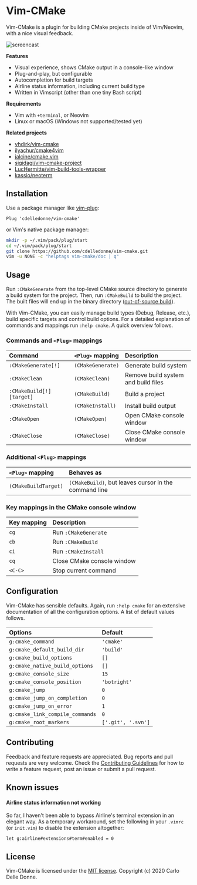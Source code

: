 # Vim-CMake

Vim-CMake is a plugin for building CMake projects inside of Vim/Neovim, with a
nice visual feedback.

![screencast][screencast]

**Features**

* Visual experience, shows CMake output in a console-like window
* Plug-and-play, but configurable
* Autocompletion for build targets
* Airline status information, including current build type
* Written in Vimscript (other than one tiny Bash script)

**Requirements**

* Vim with `+terminal`, or Neovim
* Linux or macOS (Windows not supported/tested yet)

**Related projects**

* [vhdirk/vim-cmake][vim-cmake]
* [ilyachur/cmake4vim][cmake4vim]
* [jalcine/cmake.vim][cmake.vim]
* [sigidagi/vim-cmake-project][vim-cmake-project]
* [LucHermitte/vim-build-tools-wrapper][LucHermitte/vim-build-tools-wrapper]
* [kassio/neoterm][neoterm]

<!--=========================================================================-->

## Installation

Use a package manager like [vim-plug][vim-plug]:

```vim
Plug 'cdelledonne/vim-cmake'
```

or Vim's native package manager:

```sh
mkdir -p ~/.vim/pack/plug/start
cd ~/.vim/pack/plug/start
git clone https://github.com/cdelledonne/vim-cmake.git
vim -u NONE -c "helptags vim-cmake/doc | q"
```

<!--=========================================================================-->

## Usage

Run `:CMakeGenerate` from the top-level CMake source directory to generate a
build system for the project.  Then, run `:CMakeBuild` to build the project. The
built files will end up in the binary directory ([out-of-source build][oos]).

With Vim-CMake, you can easily manage build types (Debug, Release, etc.), build
specific targets and control build options.  For a detailed explanation of
commands and mappings run `:help cmake`.  A quick overview follows.

### Commands and `<Plug>` mappings

| Command                   | `<Plug>` mapping  | Description                         |
|:--------------------------|:------------------|:------------------------------------|
| `:CMakeGenerate[!]`       | `(CMakeGenerate)` | Generate build system               |
| `:CMakeClean`             | `(CMakeClean)`    | Remove build system and build files |
| `:CMakeBuild[!] [target]` | `(CMakeBuild)`    | Build a project                     |
| `:CMakeInstall`           | `(CMakeInstall)`  | Install build output                |
| `:CMakeOpen`              | `(CMakeOpen)`     | Open CMake console window           |
| `:CMakeClose`             | `(CMakeClose)`    | Close CMake console window          |

### Additional `<Plug>` mappings

| `<Plug>` mapping     | Behaves as                                            |
|:---------------------|:------------------------------------------------------|
| `(CMakeBuildTarget)` | `(CMakeBuild)`, but leaves cursor in the command line |

### Key mappings in the CMake console window

| Key mapping | Description                |
|:------------|:---------------------------|
| `cg`        | Run `:CMakeGenerate`       |
| `cb`        | Run `:CMakeBuild`          |
| `ci`        | Run `:CMakeInstall`        |
| `cq`        | Close CMake console window |
| `<C-C>`     | Stop current command       |

<!--=========================================================================-->

## Configuration

Vim-CMake has sensible defaults. Again, run `:help cmake` for an extensive
documentation of all the configuration options.  A list of default values
follows.

| Options                         | Default            |
|:--------------------------------|:-------------------|
| `g:cmake_command`               | `'cmake'`          |
| `g:cmake_default_build_dir`     | `'build'`          |
| `g:cmake_build_options`         | `[]`               |
| `g:cmake_native_build_options`  | `[]`               |
| `g:cmake_console_size`          | `15`               |
| `g:cmake_console_position`      | `'botright'`       |
| `g:cmake_jump`                  | `0`                |
| `g:cmake_jump_on_completion`    | `0`                |
| `g:cmake_jump_on_error`         | `1`                |
| `g:cmake_link_compile_commands` | `0`                |
| `g:cmake_root_markers`          | `['.git', '.svn']` |

<!--=========================================================================-->

## Contributing

Feedback and feature requests are appreciated.  Bug reports and pull requests
are very welcome.  Check the [Contributing Guidelines][contributing] for how to
write a feature request, post an issue or submit a pull request.

<!--=========================================================================-->

## Known issues

#### Airline status information not working

So far, I haven't been able to bypass Airline's terminal extension in an elegant
way.  As a temporary workaround, set the following in your `.vimrc` (or
`init.vim`) to disable the extension altogether:
```vim
let g:airline#extensions#term#enabled = 0
```

<!--=========================================================================-->

## License

Vim-CMake is licensed under the [MIT license][license].  Copyright (c) 2020
Carlo Delle Donne.

<!--=========================================================================-->

[screencast]: https://user-images.githubusercontent.com/24732205/81405504-12555600-9138-11ea-8fca-c93ceb64dca3.gif
[vim-cmake]: https://github.com/vhdirk/vim-cmake
[cmake4vim]: https://github.com/ilyachur/cmake4vim
[cmake.vim]: https://github.com/jalcine/cmake.vim
[vim-cmake-project]: https://github.com/sigidagi/vim-cmake-project
[LucHermitte/vim-build-tools-wrapper]: https://github.com/LucHermitte/vim-build-tools-wrapper
[neoterm]: https://github.com/kassio/neoterm
[vim-plug]: https://github.com/junegunn/vim-plug
[oos]: https://cprieto.com/posts/2016/10/cmake-out-of-source-build.html
[contributing]: ./CONTRIBUTING.md
[license]: ./LICENSE
